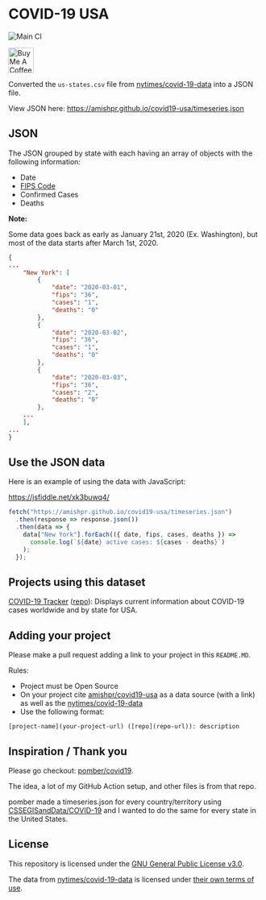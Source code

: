# COVID-19 USA
![Main CI](https://github.com/amishpr/covid19-usa/workflows/Main%20CI/badge.svg)

<span>
<a href="https://www.buymeacoffee.com/amish" target="_blank"><img src="https://cdn.buymeacoffee.com/buttons/default-green.png" alt="Buy Me A Coffee" height=50px""></a>
</span>

Converted the `us-states.csv` file from [nytimes/covid-19-data](https://github.com/nytimes/covid-19-data) into a JSON file.

View JSON here: https://amishpr.github.io/covid19-usa/timeseries.json

## JSON

The JSON grouped by state with each having an array of objects with the following information:

* Date
* [FIPS Code](https://www.census.gov/quickfacts/fact/note/US/fips)
* Confirmed Cases
* Deaths

**Note:** 

Some data goes back as early as January 21st, 2020 (Ex. Washington), but most of the data starts after March 1st, 2020.

```json
{
...
    "New York": [
        {
	        "date": "2020-03-01",
		    "fips": "36",
		    "cases": "1",
		    "deaths": "0"
	    },
	    {
		    "date": "2020-03-02",
		    "fips": "36",
		    "cases": "1",
		    "deaths": "0"
	    },
	    {
	        "date": "2020-03-03",
		    "fips": "36",
		    "cases": "2",
		    "deaths": "0"
	    },
    ...
    ],
...
}
```

## Use the JSON data

Here is an example of using the data with JavaScript:

https://jsfiddle.net/xk3buwq4/

```javascript
fetch("https://amishpr.github.io/covid19-usa/timeseries.json")
  .then(response => response.json())
  .then(data => {
    data["New York"].forEach(({ date, fips, cases, deaths }) =>
      console.log(`${date} active cases: ${cases - deaths}`)
    );
  });
```

## Projects using this dataset
 [COVID-19 Tracker](https://www.covid-19tracker.app) ([repo](https://github.com/amishpr/covid-19tracker)): Displays current information about
 COVID-19 cases worldwide and by state for USA.

## Adding your project

Please make a pull request adding a link to your project in this `README.MD`.

Rules:
* Project must be Open Source
* On your project cite [amishpr/covid19-usa](https://github.com/amishpr/covid19-usa) as a data source (with a link) as well as the [nytimes/covid-19-data](https://github.com/nytimes/covid-19-data) 
* Use the following format:
 ```
 [project-name](your-project-url) ([repo](repo-url)): description
```

## Inspiration / Thank you

Please go checkout: [pomber/covid19](https://github.com/pomber/covid19).

The idea, a lot of my GitHub Action setup, and other files is from that repo.

pomber made a timeseries.json for every country/territory using 
[CSSEGISandData/COVID-19](https://github.com/CSSEGISandData/COVID-19)
and I wanted to do the same for every state in the United States.

## License

This repository is licensed under the [GNU General Public License v3.0](https://github.com/amishpr/covid19-usa/blob/master/LICENSE).

The data from [nytimes/covid-19-data](https://github.com/nytimes/covid-19-data) is licensed under [their own terms of use](https://github.com/nytimes/covid-19-data/blob/master/LICENSE).
